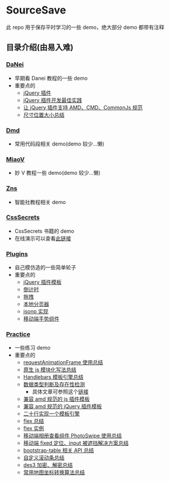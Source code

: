 # SourceSave

此 repo 用于保存平时学习的一些 demo，绝大部分 demo 都带有注释

## 目录介绍(由易入难)

### [DaNei](https://github.com/BryanAdamss/SourceSave/tree/master/DaNei)

- 早期看 Danei 教程的一些 demo
- 重要点的
  - [jQuery 插件](https://github.com/BryanAdamss/SourceSave/blob/master/DaNei/105_jQuery%E6%8F%92%E4%BB%B6.html)
  - [jQuery 插件开发最佳实践](https://github.com/BryanAdamss/SourceSave/blob/master/DaNei/106_jQuery%E6%8F%92%E4%BB%B6%E5%BC%80%E5%8F%91%E6%9C%80%E4%BD%B3%E5%AE%9E%E8%B7%B5.html)
  - [让 jQuery 插件支持 AMD、CMD、CommonJs 规范](https://github.com/BryanAdamss/SourceSave/blob/master/DaNei/107_%E8%AE%A9jQuery%E6%8F%92%E4%BB%B6%E6%94%AF%E6%8C%81AMD%E3%80%81CMD%E3%80%81CommonJs%E8%A7%84%E8%8C%83.html)
  - [尺寸位置大小总结](https://github.com/BryanAdamss/SourceSave/blob/master/DaNei/89_%E5%B0%BA%E5%AF%B8%E4%BD%8D%E7%BD%AE%E5%A4%A7%E5%B0%8F%E6%80%BB%E7%BB%93.html)

### [Dmd](https://github.com/BryanAdamss/SourceSave/tree/master/Dmd)

- 常用代码段相关 demo(demo 较少...懒)

### [MiaoV](https://github.com/BryanAdamss/SourceSave/tree/master/MiaoV)

- 妙 V 教程一些 demo(demo 较少...懒)

### [Zns](https://github.com/BryanAdamss/SourceSave/tree/master/Zns)

- 智能社教程相关 demo

### [CssSecrets](https://github.com/BryanAdamss/SourceSave/tree/master/CssSecrets)

- CssSecrets 书籍的 demo
- 在线演示可以查看[此链接](https://bryanadamss.github.io/2017/12/13/CSS-Secrets/)

### [Plugins](https://github.com/BryanAdamss/SourceSave/tree/master/Plugins)

- 自己模仿造的一些简单轮子
- 重要点的
  - [jQuery 插件模板](https://github.com/BryanAdamss/SourceSave/blob/master/Plugins/js/vendor/00_template.js)
  - [倒计时](https://github.com/BryanAdamss/SourceSave/blob/master/Plugins/js/vendor/09_timeCountDown.js)
  - [拖拽](https://github.com/BryanAdamss/SourceSave/blob/master/Plugins/js/vendor/10_drag.js)
  - [本地分页器](https://github.com/BryanAdamss/SourceSave/blob/master/Plugins/js/vendor/11_pagination.js)
  - [jsonp 实现](https://github.com/BryanAdamss/SourceSave/blob/master/Plugins/js/vendor/12_jsonp.js)
  - [移动端手势组件](https://github.com/BryanAdamss/SourceSave/blob/master/Plugins/js/vendor/13_gestures.js)

### [Practice](https://github.com/BryanAdamss/SourceSave/tree/master/Practice)

- 一些练习 demo
- 重要点的
  - [requestAnimationFrame 使用总结](https://github.com/BryanAdamss/SourceSave/blob/master/Practice/08_requestAnimationFrame.html)
  - [原生 js 模块化写法总结](https://github.com/BryanAdamss/SourceSave/blob/master/Practice/11_Module%E6%A8%A1%E5%BC%8F.html)
  - [Handlebars 模板引擎总结](https://github.com/BryanAdamss/SourceSave/blob/master/Practice/14_Handlebars-%E5%AE%9E%E4%BE%8B.html)
  - [数据类型判断及存在性检测](https://github.com/BryanAdamss/SourceSave/blob/master/Practice/15_%E6%95%B0%E6%8D%AE%E7%B1%BB%E5%9E%8B%E7%9A%84%E5%88%A4%E6%96%AD%E3%80%81%E5%B1%9E%E6%80%A7%E5%AD%98%E5%9C%A8%E6%80%A7%E7%9A%84%E6%A3%80%E6%B5%8B.html)
    - 具体文章可参照这个[链接](https://bryanadamss.github.io/2017/08/04/type-existence/)
  - [兼容 amd 规范的 js 插件模板](https://github.com/BryanAdamss/SourceSave/blob/master/Practice/16_%E5%85%BC%E5%AE%B9amd%E7%9A%84js%E6%8F%92%E4%BB%B6%E6%A8%A1%E6%9D%BF.html)
  - [兼容 amd 规范的 jQuery 插件模板](https://github.com/BryanAdamss/SourceSave/blob/master/Practice/17_%E5%85%BC%E5%AE%B9amd%E7%9A%84jQuery%E6%8F%92%E4%BB%B6%E6%A8%A1%E6%9D%BF.html)
  - [二十行实现一个模板引擎](https://github.com/BryanAdamss/SourceSave/blob/master/Practice/18_TemplateEngine.html)
  - [flex 总结](https://github.com/BryanAdamss/SourceSave/blob/master/Practice/19_flex.html)
  - [flex 实例](https://github.com/BryanAdamss/SourceSave/blob/master/Practice/20_flex%E5%AE%9E%E4%BE%8B.html)
  - [移动端相册查看组件 PhotoSwipe 使用总结](https://github.com/BryanAdamss/SourceSave/blob/master/Practice/22_photoSwipe.html)
  - [移动端 fixed 定位、input 被遮挡解决方案总结](https://github.com/BryanAdamss/SourceSave/blob/master/Practice/23_%E7%A7%BB%E5%8A%A8%E7%AB%AFfixed%E5%AE%9A%E4%BD%8D%E3%80%81input%E8%A2%AB%E9%81%AE%E6%8C%A1%E8%A7%A3%E5%86%B3.html)
  - [bootstrap-table 相关 API 总结](https://github.com/BryanAdamss/SourceSave/blob/master/Practice/27_bootstrap-table%E7%9B%B8%E5%85%B3API.html)
  - [自定义滚动条总结](https://github.com/BryanAdamss/SourceSave/blob/master/Practice/28_%E8%87%AA%E5%AE%9A%E4%B9%89%E6%BB%9A%E5%8A%A8%E6%9D%A1.html)
  - [des3 加密、解密总结](https://github.com/BryanAdamss/SourceSave/blob/master/Practice/30_des3%E5%8A%A0%E5%AF%86%E3%80%81%E8%A7%A3%E5%AF%86.html)
  - [常用地图坐标转换算法总结](https://github.com/BryanAdamss/SourceSave/blob/master/Practice/31_%E5%9C%B0%E5%9B%BE%E5%9D%90%E6%A0%87%E8%BD%AC%E6%8D%A2.html)
